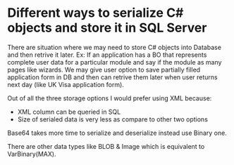 # Different ways to serialize C# objects and store it in SQL Server

There are situation where we may need to store C# objects into Database and then retrive it later.
Ex: If an application has a BO that represents complete user data for a particular module and say if the module as many pages like wizards. 
We may give user option to save partially filled application form in DB and then can retrive them later when user returns next day (like UK Visa application form).


Out of all the three storage options I would prefer using XML because:
* XML column can be queried in SQL
* Size of serialed data is very less as compare to other two options

Base64 takes more time to serialize and deserialize instead use Binary one. 

There are other data types like BLOB & Image which is equivalent to VarBinary(MAX).
